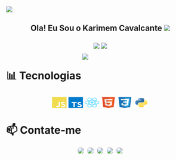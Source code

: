 <div>
<img align="center" src="https://media2.giphy.com/media/QssGEmpkyEOhBCb7e1/giphy.gif?cid=ecf05e47a0n3gi1bfqntqmob8g9aid1oyj2wr3ds3mg700bl&rid=giphy.gif" width ="35"/> 
<h2 align="center">Ola! Eu Sou o Karimem Cavalcante <img src="https://raw.githubusercontent.com/kaueMarques/kaueMarques/master/hi.gif" height="30px"></h2>
<div style="text-align: center; padding-top: 10px">
    <img height="180em" src="https://github-readme-stats.vercel.app/api?username=karimemmonteiro&show_icons=true&locale=pt-br&theme=radical">
    <img height="180em" src="https://github-readme-stats.vercel.app/api/top-langs/?username=karimemmonteiro&locale=pt-br&theme=radical&show_icons=true&layout=compact">
</div>
<div style="text-align: center; padding-top: 10px">

</div>
<img align="right" src="https://raw.githubusercontent.com/karimemmonteiro/karimemmonteiro/main/imagem.svg" width="300"/>
    
# 📊 Tecnologias
<p style="text-align: center; padding-top: 10px">
<img align="center" alt="Rafa-Js" height="30" width="40" src="https://raw.githubusercontent.com/devicons/devicon/master/icons/javascript/javascript-plain.svg">
  <img align="center" alt="Rafa-Ts" height="30" width="40" src="https://raw.githubusercontent.com/devicons/devicon/master/icons/typescript/typescript-plain.svg">
  <img align="center" alt="Rafa-React" height="30" width="40" src="https://raw.githubusercontent.com/devicons/devicon/master/icons/react/react-original.svg">
  <img align="center" alt="Rafa-HTML" height="30" width="40" src="https://raw.githubusercontent.com/devicons/devicon/master/icons/html5/html5-original.svg">
  <img align="center" alt="Rafa-CSS" height="30" width="40" src="https://raw.githubusercontent.com/devicons/devicon/master/icons/css3/css3-original.svg">
  <img align="center" alt="Rafa-Python" height="30" width="40" src="https://raw.githubusercontent.com/devicons/devicon/master/icons/python/python-original.svg">
</p>

# 📫 Contate-me
<div style="display: grid; grid-auto-flow: column; justify-content: center; gap: 10px">
  <a href="[https://www.youtube.com/channel/UC_-uuuZbY0AAt9CViNzvc-Q](https://www.youtube.com/channel/UCcaix0mySnVeBlbo7kO6eyg)" target="_blank">
    <img style="border-radius: 5px" src="https://img.shields.io/badge/YouTube-FF0000?style=for-the-badge&logo=youtube&logoColor=white" target="_blank">
  </a>
  <a href="[https://instagram.com/karimem](https://www.instagram.com/k.mcavalcantee/)" target="_blank">
    <img style="border-radius: 5px" src="https://img.shields.io/badge/-Instagram-%23E4405F?style=for-the-badge&logo=instagram&logoColor=white" target="_blank">
  </a>
  <a href="https://discord.gg/karimemmonteiro" target="_blank">
    <img style="border-radius: 5px" src="https://img.shields.io/badge/Discord-7289DA?style=for-the-badge&logo=discord&logoColor=white" target="_blank">
  </a>
  <a href="mailto:contatokarimem@gmail.com">
    <img style="border-radius: 5px" src="https://img.shields.io/badge/-Gmail-%23333?style=for-the-badge&logo=gmail&logoColor=white" target="_blank">
  </a>
  <a href="[https://www.linkedin.com/in/rafaella-ballerini-45875016a](https://www.linkedin.com/in/karimem-monteiro-cavalcante-961813192/)" target="_blank">
    <img style="border-radius: 5px" src="https://img.shields.io/badge/-LinkedIn-%230077B5?style=for-the-badge&logo=linkedin&logoColor=white" target="_blank">
  </a>
</div>

